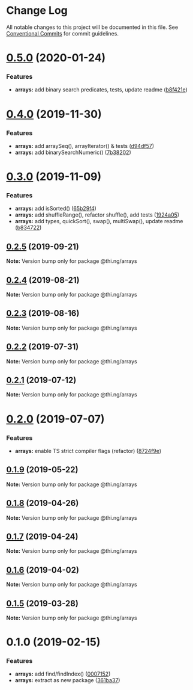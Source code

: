 # Change Log

All notable changes to this project will be documented in this file.
See [Conventional Commits](https://conventionalcommits.org) for commit guidelines.

# [0.5.0](https://github.com/thi-ng/umbrella/compare/@thi.ng/arrays@0.4.0...@thi.ng/arrays@0.5.0) (2020-01-24)


### Features

* **arrays:** add binary search predicates, tests, update readme ([b8f421e](https://github.com/thi-ng/umbrella/commit/b8f421eb8888fa1b57a9287f6841cd29952bf19f))





# [0.4.0](https://github.com/thi-ng/umbrella/compare/@thi.ng/arrays@0.3.0...@thi.ng/arrays@0.4.0) (2019-11-30)


### Features

* **arrays:** add arraySeq(), arrayIterator() & tests ([d94df57](https://github.com/thi-ng/umbrella/commit/d94df5786dddf6ef6915af79c3fbf0331ddfd2bd))
* **arrays:** add binarySearchNumeric() ([7b38202](https://github.com/thi-ng/umbrella/commit/7b38202480db71753d24aa52a9c09d3ac78d36ae))





# [0.3.0](https://github.com/thi-ng/umbrella/compare/@thi.ng/arrays@0.2.5...@thi.ng/arrays@0.3.0) (2019-11-09)


### Features

* **arrays:** add isSorted() ([65b29f4](https://github.com/thi-ng/umbrella/commit/65b29f487459c535acdbed3890c8a4e27d87ae2c))
* **arrays:** add shuffleRange(), refactor shuffle(), add tests ([1924a05](https://github.com/thi-ng/umbrella/commit/1924a05ea093e3d1d0b3f063cb331b330cee0c0a))
* **arrays:** add types, quickSort(), swap(), multiSwap(), update readme ([b834722](https://github.com/thi-ng/umbrella/commit/b83472237b3ba262dcbb644c8ccc516d0021bc84))





## [0.2.5](https://github.com/thi-ng/umbrella/compare/@thi.ng/arrays@0.2.4...@thi.ng/arrays@0.2.5) (2019-09-21)

**Note:** Version bump only for package @thi.ng/arrays





## [0.2.4](https://github.com/thi-ng/umbrella/compare/@thi.ng/arrays@0.2.3...@thi.ng/arrays@0.2.4) (2019-08-21)

**Note:** Version bump only for package @thi.ng/arrays





## [0.2.3](https://github.com/thi-ng/umbrella/compare/@thi.ng/arrays@0.2.2...@thi.ng/arrays@0.2.3) (2019-08-16)

**Note:** Version bump only for package @thi.ng/arrays





## [0.2.2](https://github.com/thi-ng/umbrella/compare/@thi.ng/arrays@0.2.1...@thi.ng/arrays@0.2.2) (2019-07-31)

**Note:** Version bump only for package @thi.ng/arrays





## [0.2.1](https://github.com/thi-ng/umbrella/compare/@thi.ng/arrays@0.2.0...@thi.ng/arrays@0.2.1) (2019-07-12)

**Note:** Version bump only for package @thi.ng/arrays





# [0.2.0](https://github.com/thi-ng/umbrella/compare/@thi.ng/arrays@0.1.9...@thi.ng/arrays@0.2.0) (2019-07-07)


### Features

* **arrays:** enable TS strict compiler flags (refactor) ([8724f9e](https://github.com/thi-ng/umbrella/commit/8724f9e))





## [0.1.9](https://github.com/thi-ng/umbrella/compare/@thi.ng/arrays@0.1.8...@thi.ng/arrays@0.1.9) (2019-05-22)

**Note:** Version bump only for package @thi.ng/arrays





## [0.1.8](https://github.com/thi-ng/umbrella/compare/@thi.ng/arrays@0.1.7...@thi.ng/arrays@0.1.8) (2019-04-26)

**Note:** Version bump only for package @thi.ng/arrays





## [0.1.7](https://github.com/thi-ng/umbrella/compare/@thi.ng/arrays@0.1.6...@thi.ng/arrays@0.1.7) (2019-04-24)

**Note:** Version bump only for package @thi.ng/arrays





## [0.1.6](https://github.com/thi-ng/umbrella/compare/@thi.ng/arrays@0.1.5...@thi.ng/arrays@0.1.6) (2019-04-02)

**Note:** Version bump only for package @thi.ng/arrays





## [0.1.5](https://github.com/thi-ng/umbrella/compare/@thi.ng/arrays@0.1.4...@thi.ng/arrays@0.1.5) (2019-03-28)

**Note:** Version bump only for package @thi.ng/arrays







# 0.1.0 (2019-02-15)


### Features

* **arrays:** add find/findIndex() ([0007152](https://github.com/thi-ng/umbrella/commit/0007152))
* **arrays:** extract as new package ([361ba37](https://github.com/thi-ng/umbrella/commit/361ba37))
